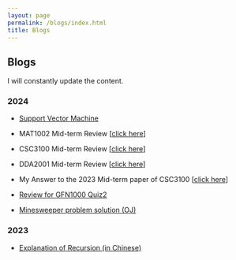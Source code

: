 ```yaml
---
layout: page
permalink: /blogs/index.html
title: Blogs
---
```


## Blogs

I will constantly update the content.

### 2024

- [Support Vector Machine](https://baichengdanny.github.io/blogs/SVM/)

- MAT1002 Mid-term Review [[click here](https://baichengdanny.github.io/blogs/1002MidReview.pdf)]

- CSC3100 Mid-term Review [[click here](https://baichengdanny.github.io/blogs/3100MidReview.pdf)]

- DDA2001 Mid-term Review [[click here](https://baichengdanny.github.io/blogs/DDA2001mid.pdf)]

- My Answer to the 2023 Mid-term paper of CSC3100 [[click here](https://baichengdanny.github.io/blogs/AnswerCSC3100.pdf)]

- [Review for GFN1000 Quiz2](https://baichengdanny.github.io/blogs/GFNQuizReview/)

- [Minesweeper problem solution (OJ)](https://baichengdanny.github.io/blogs/Minesweeper/)

### 2023

- [Explanation of Recursion (in Chinese)](https://baichengdanny.github.io/blogs/Recursion/)

<br>
